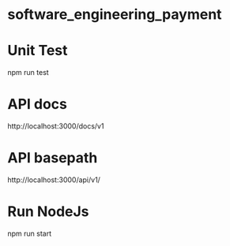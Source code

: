 # software_engineering_payment

# Unit Test
npm run test

# API docs
http://localhost:3000/docs/v1

# API basepath
http://localhost:3000/api/v1/

# Run NodeJs
npm run start
